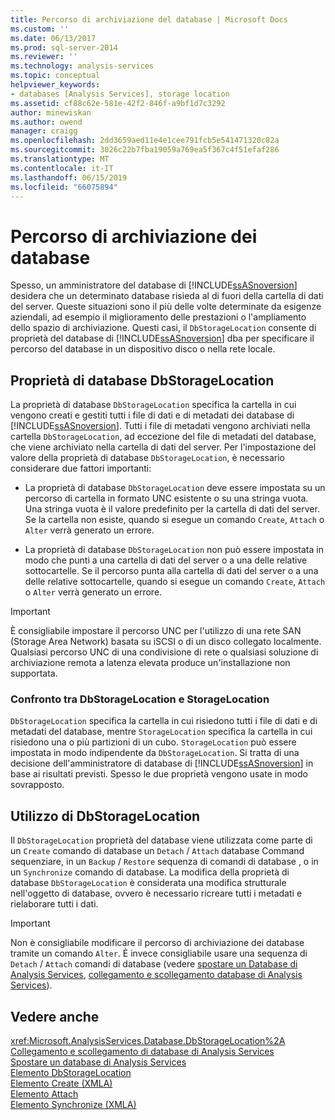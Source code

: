 ```yaml
---
title: Percorso di archiviazione del database | Microsoft Docs
ms.custom: ''
ms.date: 06/13/2017
ms.prod: sql-server-2014
ms.reviewer: ''
ms.technology: analysis-services
ms.topic: conceptual
helpviewer_keywords:
- databases [Analysis Services], storage location
ms.assetid: cf88c62e-581e-42f2-846f-a9bf1d7c3292
author: minewiskan
ms.author: owend
manager: craigg
ms.openlocfilehash: 2dd3659aed11e4e1cee791fcb5e541471320c82a
ms.sourcegitcommit: 3026c22b7fba19059a769ea5f367c4f51efaf286
ms.translationtype: MT
ms.contentlocale: it-IT
ms.lasthandoff: 06/15/2019
ms.locfileid: "66075894"
---
```

# <a name="database-storage-location"></a>Percorso di archiviazione dei database
  Spesso, un amministratore del database di [!INCLUDE[ssASnoversion](../../includes/ssasnoversion-md.md)] desidera che un determinato database risieda al di fuori della cartella di dati del server. Queste situazioni sono il più delle volte determinate da esigenze aziendali, ad esempio il miglioramento delle prestazioni o l'ampliamento dello spazio di archiviazione. Questi casi, il `DbStorageLocation` consente di proprietà del database di [!INCLUDE[ssASnoversion](../../includes/ssasnoversion-md.md)] dba per specificare il percorso del database in un dispositivo disco o nella rete locale.  
  
## <a name="dbstoragelocation-database-property"></a>Proprietà di database DbStorageLocation  
 La proprietà di database `DbStorageLocation` specifica la cartella in cui vengono creati e gestiti tutti i file di dati e di metadati dei database di [!INCLUDE[ssASnoversion](../../includes/ssasnoversion-md.md)]. Tutti i file di metadati vengono archiviati nella cartella `DbStorageLocation`, ad eccezione del file di metadati del database, che viene archiviato nella cartella di dati del server. Per l'impostazione del valore della proprietà di database `DbStorageLocation`, è necessario considerare due fattori importanti:  
  
-   La proprietà di database `DbStorageLocation` deve essere impostata su un percorso di cartella in formato UNC esistente o su una stringa vuota. Una stringa vuota è il valore predefinito per la cartella di dati del server. Se la cartella non esiste, quando si esegue un comando `Create`, `Attach` o `Alter` verrà generato un errore.  
  
-   La proprietà di database `DbStorageLocation` non può essere impostata in modo che punti a una cartella di dati del server o a una delle relative sottocartelle. Se il percorso punta alla cartella di dati del server o a una delle relative sottocartelle, quando si esegue un comando `Create`, `Attach` o `Alter` verrà generato un errore.  
  
> [!IMPORTANT]  
>  È consigliabile impostare il percorso UNC per l'utilizzo di una rete SAN (Storage Area Network) basata su iSCSI o di un disco collegato localmente. Qualsiasi percorso UNC di una condivisione di rete o qualsiasi soluzione di archiviazione remota a latenza elevata produce un'installazione non supportata.  
  
### <a name="dbstoragelocation-compared-to-storagelocation"></a>Confronto tra DbStorageLocation e StorageLocation  
 `DbStorageLocation` specifica la cartella in cui risiedono tutti i file di dati e di metadati del database, mentre `StorageLocation` specifica la cartella in cui risiedono una o più partizioni di un cubo. `StorageLocation` può essere impostata in modo indipendente da `DbStorageLocation`. Si tratta di una decisione dell'amministratore di database di [!INCLUDE[ssASnoversion](../../includes/ssasnoversion-md.md)] in base ai risultati previsti. Spesso le due proprietà vengono usate in modo sovrapposto.  
  
## <a name="dbstoragelocation-usage"></a>Utilizzo di DbStorageLocation  
 Il `DbStorageLocation` proprietà del database viene utilizzata come parte di un `Create` comando di database un `Detach` / `Attach` database Command sequenziare, in un `Backup` / `Restore` sequenza di comandi di database , o in un `Synchronize` comando di database. La modifica della proprietà di database `DbStorageLocation` è considerata una modifica strutturale nell'oggetto di database, ovvero è necessario ricreare tutti i metadati e rielaborare tutti i dati.  
  
> [!IMPORTANT]  
>  Non è consigliabile modificare il percorso di archiviazione dei database tramite un comando `Alter`. È invece consigliabile usare una sequenza di `Detach` / `Attach` comandi di database (vedere [spostare un Database di Analysis Services](move-an-analysis-services-database.md), [collegamento e scollegamento database di Analysis Services](attach-and-detach-analysis-services-databases.md)).  
  
## <a name="see-also"></a>Vedere anche  
 <xref:Microsoft.AnalysisServices.Database.DbStorageLocation%2A>   
 [Collegamento e scollegamento di database di Analysis Services](attach-and-detach-analysis-services-databases.md)   
 [Spostare un database di Analysis Services](move-an-analysis-services-database.md)   
 [Elemento DbStorageLocation](https://docs.microsoft.com/bi-reference/xmla/xml-elements-properties/dbstoragelocation-element)   
 [Elemento Create &#40;XMLA&#41;](https://docs.microsoft.com/bi-reference/xmla/xml-elements-commands/create-element-xmla)   
 [Elemento Attach](https://docs.microsoft.com/bi-reference/xmla/xml-elements-commands/attach-element)   
 [Elemento Synchronize &#40;XMLA&#41;](https://docs.microsoft.com/bi-reference/xmla/xml-elements-commands/synchronize-element-xmla)  
  
  
